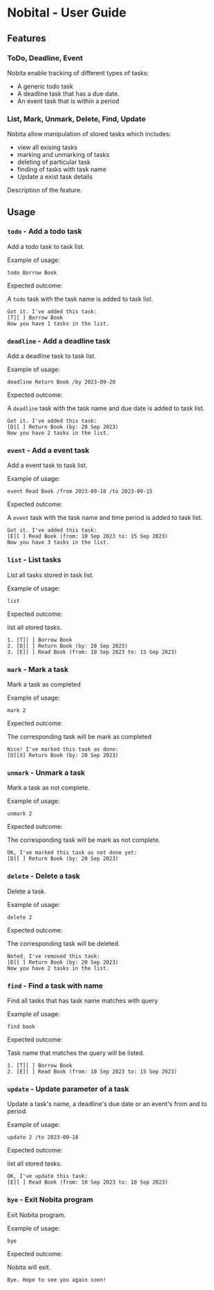 # Nobital - User Guide

## Features 

### ToDo, Deadline, Event

Nobita enable tracking of different types of tasks:

- A generic todo task
- A deadline task that has a due date.
- An event task that is within a period

### List, Mark, Unmark, Delete, Find, Update
Nobita allow manipulation of stored tasks which includes:

- view all exising tasks
- marking and unmarking of tasks
- deleting of particular task
- finding of tasks with task name
- Update a exist task details

Description of the feature.

## Usage

### `todo` - Add a todo task

Add a todo task to task list.

Example of usage: 

`todo Borrow Book`

Expected outcome:

A `todo` task with the task name is added to task list.

```
Got it. I've added this task:
[T][ ] Borrow Book
Now you have 1 tasks in the list.
```
### `deadline` - Add a deadline task

Add a deadline task to task list.

Example of usage:

`deadline Return Book /by 2023-09-20`

Expected outcome:

A `deadline` task with the task name and due date is added to task list.

```
Got it. I've added this task:
[D][ ] Return Book (by: 20 Sep 2023)
Now you have 2 tasks in the list.
```

### `event` - Add a event task

Add a event task to task list.

Example of usage:

`event Read Book /from 2023-09-10 /to 2023-09-15`

Expected outcome:

A `event` task with the task name and time period is added to task list.

```
Got it. I've added this task:
[E][ ] Read Book (from: 10 Sep 2023 to: 15 Sep 2023)
Now you have 3 tasks in the list.
```

### `list` - List tasks

List all tasks stored in task list.

Example of usage:

`list`

Expected outcome:

list all stored tasks.

```
1. [T][ ] Borrow Book
2. [D][ ] Return Book (by: 20 Sep 2023)
3. [E][ ] Read Book (from: 10 Sep 2023 to: 15 Sep 2023)
```

### `mark` - Mark a task

Mark a task as completed

Example of usage:

`mark 2`

Expected outcome:

The corresponding task will be mark as completed

```
Nice! I've marked this task as done:
[D][X] Return Book (by: 20 Sep 2023)
```

### `unmark` - Unmark a task

Mark a task as not complete.

Example of usage:

`unmark 2`

Expected outcome:

The corresponding task will be mark as not complete.

```
OK, I've marked this task as not done yet:
[D][ ] Return Book (by: 20 Sep 2023)
```

### `delete` - Delete a task

Delete a task.

Example of usage:

`delete 2`

Expected outcome:

The corresponding task will be deleted.

```
Noted. I've removed this task:
[D][ ] Return Book (by: 20 Sep 2023)
Now you have 2 tasks in the list.
```

### `find` - Find a task with name

Find all tasks that has task name matches with query

Example of usage:

`find book`

Expected outcome:

Task name that matches the query will be listed.

```
1. [T][ ] Borrow Book
2. [E][ ] Read Book (from: 10 Sep 2023 to: 15 Sep 2023)
```

### `update` - Update parameter of a task

Update a task's name, a deadline's due date or an event's from and to period.

Example of usage:

`update 2 /to 2023-09-18`

Expected outcome:

list all stored tasks.

```
OK, I've update this task:
[E][ ] Read Book (from: 10 Sep 2023 to: 18 Sep 2023)
```

### `bye` - Exit Nobita program

Exit Nobita program.

Example of usage:

`bye`

Expected outcome:

Nobita will exit.

```
Bye. Hope to see you again soon!
```




